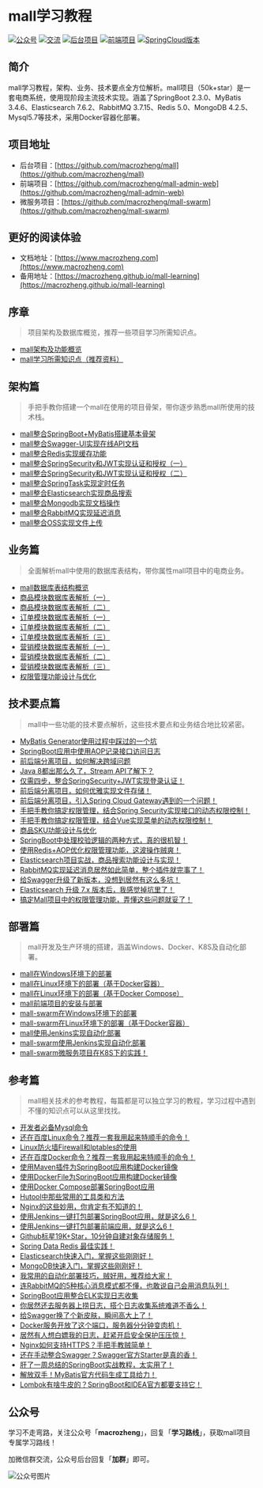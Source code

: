 # mall学习教程
<p>
    <a href="#公众号"><img src="http://macro-oss.oss-cn-shenzhen.aliyuncs.com/mall/badge/%E5%85%AC%E4%BC%97%E5%8F%B7-macrozheng-blue.svg" alt="公众号"></a>
    <a href="#公众号"><img src="http://macro-oss.oss-cn-shenzhen.aliyuncs.com/mall/badge/%E4%BA%A4%E6%B5%81-%E5%BE%AE%E4%BF%A1%E7%BE%A4-2BA245.svg" alt="交流"></a>
    <a href="https://github.com/macrozheng/mall"><img src="http://macro-oss.oss-cn-shenzhen.aliyuncs.com/mall/badge/%E5%90%8E%E5%8F%B0%E9%A1%B9%E7%9B%AE-mall-blue.svg" alt="后台项目"></a>
    <a href="https://github.com/macrozheng/mall-admin-web"><img src="http://macro-oss.oss-cn-shenzhen.aliyuncs.com/mall/badge/%E5%89%8D%E7%AB%AF%E9%A1%B9%E7%9B%AE-mall--admin--web-green.svg" alt="前端项目"></a>
    <a href="https://github.com/macrozheng/mall-swarm"><img src="http://macro-oss.oss-cn-shenzhen.aliyuncs.com/mall/badge/Cloud%E7%89%88%E6%9C%AC-mall--swarm-brightgreen.svg" alt="SpringCloud版本"></a>
</p>

## 简介
mall学习教程，架构、业务、技术要点全方位解析。mall项目（50k+star）是一套电商系统，使用现阶段主流技术实现。涵盖了SpringBoot 2.3.0、MyBatis 3.4.6、Elasticsearch 7.6.2、RabbitMQ 3.7.15、Redis 5.0、MongoDB 4.2.5、Mysql5.7等技术，采用Docker容器化部署。

## 项目地址
- 后台项目：[https://github.com/macrozheng/mall](https://github.com/macrozheng/mall)
- 前端项目：[https://github.com/macrozheng/mall-admin-web](https://github.com/macrozheng/mall-admin-web)
- 微服务项目：[https://github.com/macrozheng/mall-swarm](https://github.com/macrozheng/mall-swarm)

## 更好的阅读体验
- 文档地址：[https://www.macrozheng.com](https://www.macrozheng.com)
- 备用地址：[https://macrozheng.github.io/mall-learning](https://macrozheng.github.io/mall-learning)

## 序章

> 项目架构及数据库概览，推荐一些项目学习所需知识点。

- [mall架构及功能概览](https://www.macrozheng.com/mall/foreword/mall_foreword_01.html)
- [mall学习所需知识点（推荐资料）](https://www.macrozheng.com/mall/foreword/mall_foreword_02.html)

## 架构篇

> 手把手教你搭建一个mall在使用的项目骨架，带你逐步熟悉mall所使用的技术栈。

- [mall整合SpringBoot+MyBatis搭建基本骨架](https://www.macrozheng.com/mall/architect/mall_arch_01.html)
- [mall整合Swagger-UI实现在线API文档](https://www.macrozheng.com/mall/architect/mall_arch_02.html)
- [mall整合Redis实现缓存功能](https://www.macrozheng.com/mall/architect/mall_arch_03.html)
- [mall整合SpringSecurity和JWT实现认证和授权（一）](https://www.macrozheng.com/mall/architect/mall_arch_04.html)
- [mall整合SpringSecurity和JWT实现认证和授权（二）](https://www.macrozheng.com/mall/architect/mall_arch_05.html)
- [mall整合SpringTask实现定时任务](https://www.macrozheng.com/mall/architect/mall_arch_06.html)
- [mall整合Elasticsearch实现商品搜索](https://www.macrozheng.com/mall/architect/mall_arch_07.html)
- [mall整合Mongodb实现文档操作](https://www.macrozheng.com/mall/architect/mall_arch_08.html)
- [mall整合RabbitMQ实现延迟消息](https://www.macrozheng.com/mall/architect/mall_arch_09.html)
- [mall整合OSS实现文件上传](https://www.macrozheng.com/mall/architect/mall_arch_10.html)

## 业务篇

> 全面解析mall中使用的数据库表结构，带你属性mall项目中的电商业务。

- [mall数据库表结构概览](https://www.macrozheng.com/mall/database/mall_database_overview.html)
- [商品模块数据库表解析（一）](https://www.macrozheng.com/mall/database/mall_pms_01.html)
- [商品模块数据库表解析（二）](https://www.macrozheng.com/mall/database/mall_pms_02.html)
- [订单模块数据库表解析（一）](https://www.macrozheng.com/mall/database/mall_oms_01.html)
- [订单模块数据库表解析（二）](https://www.macrozheng.com/mall/database/mall_oms_02.html)
- [订单模块数据库表解析（三）](https://www.macrozheng.com/mall/database/mall_oms_03.html)
- [营销模块数据库表解析（一）](https://www.macrozheng.com/mall/database/mall_sms_01.html)
- [营销模块数据库表解析（二）](https://www.macrozheng.com/mall/database/mall_sms_02.html)
- [营销模块数据库表解析（三）](https://www.macrozheng.com/mall/database/mall_sms_03.html)
- [权限管理功能设计与优化](https://www.macrozheng.com/mall/database/mall_permission.html)

## 技术要点篇

> mall中一些功能的技术要点解析，这些技术要点和业务结合地比较紧密。

- [MyBatis Generator使用过程中踩过的一个坑](https://www.macrozheng.com/mall/technology/mybatis_mapper.html)
- [SpringBoot应用中使用AOP记录接口访问日志](https://www.macrozheng.com/mall/technology/aop_log.html)
- [前后端分离项目，如何解决跨域问题](https://www.macrozheng.com/mall/technology/springboot_cors.html)
- [Java 8都出那么久了，Stream API了解下？](https://www.macrozheng.com/mall/technology/java_stream.html)
- [仅需四步，整合SpringSecurity+JWT实现登录认证！](https://www.macrozheng.com/mall/technology/springsecurity_use.html)
- [前后端分离项目，如何优雅实现文件存储！](https://www.macrozheng.com/mall/technology/minio_use.html)
- [前后端分离项目，引入Spring Cloud Gateway遇到的一个问题！](https://www.macrozheng.com/mall/technology/gateway_cors.html)
- [手把手教你搞定权限管理，结合Spring Security实现接口的动态权限控制！](https://www.macrozheng.com/mall/technology/permission_back.html)
- [手把手教你搞定权限管理，结合Vue实现菜单的动态权限控制！](https://www.macrozheng.com/mall/technology/permission_front.html)
- [商品SKU功能设计与优化](https://www.macrozheng.com/mall/technology/product_sku.html)
- [SpringBoot中处理校验逻辑的两种方式，真的很机智！](https://www.macrozheng.com/mall/technology/springboot_validator.html)
- [使用Redis+AOP优化权限管理功能，这波操作贼爽！](https://www.macrozheng.com/mall/technology/redis_permission.html)
- [Elasticsearch项目实战，商品搜索功能设计与实现！](https://www.macrozheng.com/mall/technology/product_search.html)
- [RabbitMQ实现延迟消息居然如此简单，整个插件就完事了！](https://www.macrozheng.com/mall/technology/rabbitmq_delay.html)
- [给Swagger升级了新版本，没想到居然有这么多坑！](https://www.macrozheng.com/mall/technology/swagger_upgrade.html)
- [Elasticsearch 升级 7.x 版本后，我感觉掉坑里了！](https://www.macrozheng.com/mall/technology/elasticsearch_upgrade.html)
- [搞定Mall项目中的权限管理功能，弄懂这些问题就妥了！](https://www.macrozheng.com/mall/technology/mall_permission_question.html)

## 部署篇

> mall开发及生产环境的搭建，涵盖Windows、Docker、K8S及自动化部署。

- [mall在Windows环境下的部署](https://www.macrozheng.com/mall/deploy/mall_deploy_windows.html)
- [mall在Linux环境下的部署（基于Docker容器）](https://www.macrozheng.com/mall/deploy/mall_deploy_docker.html)
- [mall在Linux环境下的部署（基于Docker Compose）](https://www.macrozheng.com/mall/deploy/mall_deploy_docker_compose.html)
- [mall前端项目的安装与部署](https://www.macrozheng.com/mall/deploy/mall_deploy_web.html)
- [mall-swarm在Windows环境下的部署](https://www.macrozheng.com/mall/deploy/mall_swarm_deploy_windows.html)
- [mall-swarm在Linux环境下的部署（基于Docker容器）](https://www.macrozheng.com/mall/deploy/mall_swarm_deploy_docker.html)
- [mall使用Jenkins实现自动化部署](https://www.macrozheng.com/mall/deploy/mall_deploy_jenkins.html)
- [mall-swarm使用Jenkins实现自动化部署](https://www.macrozheng.com/mall/deploy/mall_swarm_deploy_jenkins.html)
- [mall-swarm微服务项目在K8S下的实践！](https://www.macrozheng.com/mall/deploy/mall_swarm_deploy_k8s.html)

## 参考篇

> mall相关技术的参考教程，每篇都是可以独立学习的教程，学习过程中遇到不懂的知识点可以从这里找找。

- [开发者必备Mysql命令](https://www.macrozheng.com/mall/reference/mysql.html)
- [还在百度Linux命令？推荐一套我用起来特顺手的命令！](https://www.macrozheng.com/mall/reference/linux_command.html)
- [Linux防火墙Firewall和Iptables的使用](https://www.macrozheng.com/mall/reference/linux_firewall.html)
- [还在百度Docker命令？推荐一套我用起来特顺手的命令！](https://www.macrozheng.com/mall/reference/docker_command.html)
- [使用Maven插件为SpringBoot应用构建Docker镜像](https://www.macrozheng.com/mall/reference/docker_maven.html)
- [使用DockerFile为SpringBoot应用构建Docker镜像](https://www.macrozheng.com/mall/reference/docker_file.html)
- [使用Docker Compose部署SpringBoot应用](https://www.macrozheng.com/mall/reference/docker_compose.html)
- [Hutool中那些常用的工具类和方法 ](https://www.macrozheng.com/mall/reference/hutool_start.html)
- [Nginx的这些妙用，你肯定有不知道的！](https://www.macrozheng.com/mall/reference/nginx.html)
- [使用Jenkins一键打包部署SpringBoot应用，就是这么6！](https://www.macrozheng.com/mall/reference/jenkins.html)
- [使用Jenkins一键打包部署前端应用，就是这么6！](https://www.macrozheng.com/mall/reference/jenkins_vue.html)
- [Github标星19K+Star，10分钟自建对象存储服务！](https://www.macrozheng.com/mall/reference/minio.html)
- [Spring Data Redis 最佳实践！](https://www.macrozheng.com/mall/reference/spring_data_redis.html)
- [Elasticsearch快速入门，掌握这些刚刚好！](https://www.macrozheng.com/mall/reference/elasticsearch_start.html)
- [MongoDB快速入门，掌握这些刚刚好！](https://www.macrozheng.com/mall/reference/mongodb_start.html)
- [我常用的自动化部署技巧，贼好用，推荐给大家！](https://www.macrozheng.com/mall/reference/springboot_auto_deploy.html)
- [连RabbitMQ的5种核心消息模式都不懂，也敢说自己会用消息队列！](https://www.macrozheng.com/mall/reference/rabbitmq_start.html)
- [SpringBoot应用整合ELK实现日志收集](https://www.macrozheng.com/mall/reference/mall_tiny_elk.html)
- [你居然还去服务器上捞日志，搭个日志收集系统难道不香么！](https://www.macrozheng.com/mall/reference/mall_elk_advance.html)
- [给Swagger换了个新皮肤，瞬间高大上了！](https://www.macrozheng.com/mall/reference/knife4j_start.html)
- [Docker服务开放了这个端口，服务器分分钟变肉机！](https://www.macrozheng.com/mall/reference/docker_protect_socket.html)
- [居然有人想白嫖我的日志，赶紧开启安全保护压压惊！](https://www.macrozheng.com/mall/reference/elk_security.html)
- [Nginx如何支持HTTPS？手把手教贼简单！](https://www.macrozheng.com/mall/reference/nginx_https_start.html)
- [还在手动整合Swagger？Swagger官方Starter是真的香！](https://www.macrozheng.com/mall/reference/swagger_starter.html)
- [肝了一周总结的SpringBoot实战教程，太实用了！](https://www.macrozheng.com/mall/reference/springboot_start.html)
- [解放双手！MyBatis官方代码生成工具给力！](https://www.macrozheng.com/mall/reference/mybatis_generator_start.html)
- [Lombok有啥牛皮的？SpringBoot和IDEA官方都要支持它！](https://www.macrozheng.com/mall/reference/lombok_start.html)


## 公众号

学习不走弯路，关注公众号「**macrozheng**」，回复「**学习路线**」，获取mall项目专属学习路线！

加微信群交流，公众号后台回复「**加群**」即可。

![公众号图片](http://macro-oss.oss-cn-shenzhen.aliyuncs.com/mall/banner/qrcode_for_macrozheng_258.jpg)
